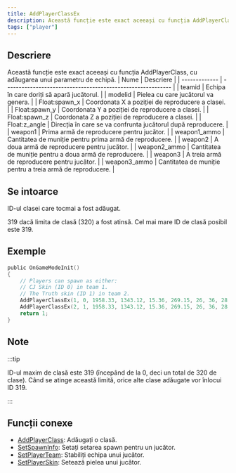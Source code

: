 ```yaml
---
title: AddPlayerClassEx
description: Această funcție este exact aceeași cu funcția AddPlayerClass, cu adăugarea unui parametru de echipă.
tags: ["player"]
---
```


## Descriere

Această funcție este exact aceeași cu funcția AddPlayerClass, cu adăugarea unui parametru de echipă. | Nume | Descriere | | ------------- | ----------------------------------------------------------- | | teamid | Echipa în care doriți să apară jucătorul. | | modelid | Pielea cu care jucătorul va genera. | | Float:spawn_x | Coordonata X a poziției de reproducere a clasei. | | Float:spawn_y | Coordonata Y a poziției de reproducere a clasei. | | Float:spawn_z | Coordonata Z a poziției de reproducere a clasei. | | Float:z_angle | Direcția în care se va confrunta jucătorul după reproducere. | | weapon1 | Prima armă de reproducere pentru jucător. | | weapon1_ammo | Cantitatea de muniție pentru prima armă de reproducere. | | weapon2 | A doua armă de reproducere pentru jucător. | | weapon2_ammo | Cantitatea de muniție pentru a doua armă de reproducere. | | weapon3 | A treia armă de reproducere pentru jucător. | | weapon3_ammo | Cantitatea de muniție pentru a treia armă de reproducere. |

## Se intoarce

ID-ul clasei care tocmai a fost adăugat.

319 dacă limita de clasă (320) a fost atinsă. Cel mai mare ID de clasă posibil este 319.

## Exemple

```c
public OnGameModeInit()
{
    // Players can spawn as either:
    // CJ Skin (ID 0) in team 1.
    // The Truth skin (ID 1) in team 2.
    AddPlayerClassEx(1, 0, 1958.33, 1343.12, 15.36, 269.15, 26, 36, 28, 150, 0, 0); // CJ
    AddPlayerClassEx(2, 1, 1958.33, 1343.12, 15.36, 269.15, 26, 36, 28, 150, 0, 0); // The Truth
    return 1;
}
```

## Note

:::tip

ID-ul maxim de clasă este 319 (începând de la 0, deci un total de 320 de clase). Când se atinge această limită, orice alte clase adăugate vor înlocui ID 319.

:::

## Funcții conexe

- [AddPlayerClass](AddPlayerClass.md): Adăugați o clasă.
- [SetSpawnInfo](SetSpawnInfo.md): Setați setarea spawn pentru un jucător.
- [SetPlayerTeam](SetPlayerTeam.md): Stabiliți echipa unui jucător.
- [SetPlayerSkin](SetPlayerSkin.md): Setează pielea unui jucător.
